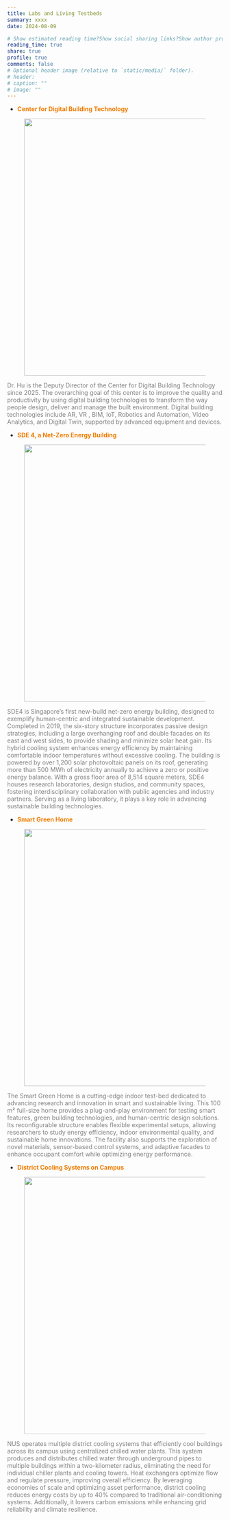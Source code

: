 ```yaml
---
title: Labs and Living Testbeds
summary: xxxx
date: 2024-08-09

# Show estimated reading time?Show social sharing links?Show author profile?Show comments?
reading_time: true
share: true  
profile: true
comments: false
# Optional header image (relative to `static/media/` folder).
# header:  
# caption: ""  
# image: "" 
---
```


- <span style="color:#EF7C00">**Center for Digital Building Technology**</span> 

<figure style="text-align: center;">
  <img src="https://maomaohu.net/img/center_for_digital_building_tech", width="600">
</figure>

<span style="color:#808080">Dr. Hu is the Deputy Director of the Center for Digital Building Technology since 2025. The overarching goal of this center is to improve the quality and productivity by using digital building technologies to transform the way people design, deliver and manage the built environment. Digital building technologies include AR, VR , BIM, IoT, Robotics and Automation, Video Analytics, and Digital Twin, supported by advanced equipment and devices.</span>

- <span style="color:#EF7C00">**SDE 4, a Net-Zero Energy Building**</span>

<figure style="text-align: center;">
  <img src="https://maomaohu.net/img/PV_2.png", width="600">
</figure>

<span style="color:#808080">SDE4 is Singapore’s first new-build net-zero energy building, designed to exemplify human-centric and integrated sustainable development. Completed in 2019, the six-story structure incorporates passive design strategies, including a large overhanging roof and double facades on its east and west sides, to provide shading and minimize solar heat gain. Its hybrid cooling system enhances energy efficiency by maintaining comfortable indoor temperatures without excessive cooling. The building is powered by over 1,200 solar photovoltaic panels on its roof, generating more than 500 MWh of electricity annually to achieve a zero or positive energy balance. With a gross floor area of 8,514 square meters, SDE4 houses research laboratories, design studios, and community spaces, fostering interdisciplinary collaboration with public agencies and industry partners. Serving as a living laboratory, it plays a key role in advancing sustainable building technologies.</span>

- <span style="color:#EF7C00">**Smart Green Home**</span>

<figure style="text-align: center;">
  <img src="https://maomaohu.net/img/smart_green_home.jpg", width="600">
</figure>

<span style="color:#808080">The Smart Green Home is a cutting-edge indoor test-bed dedicated to advancing research and innovation in smart and sustainable living. This 100 m² full-size home provides a plug-and-play environment for testing smart features, green building technologies, and human-centric design solutions. Its reconfigurable structure enables flexible experimental setups, allowing researchers to study energy efficiency, indoor environmental quality, and sustainable home innovations. The facility also supports the exploration of novel materials, sensor-based control systems, and adaptive facades to enhance occupant comfort while optimizing energy performance.</span>

- <span style="color:#EF7C00">**District Cooling Systems on Campus**</span>

<figure style="text-align: center;">
  <img src="https://maomaohu.net/img/district_cooling_systems.png", width="600">
</figure>

<span style="color:#808080">NUS operates multiple district cooling systems that efficiently cool buildings across its campus using centralized chilled water plants. This system produces and distributes chilled water through underground pipes to multiple buildings within a two-kilometer radius, eliminating the need for individual chiller plants and cooling towers. Heat exchangers optimize flow and regulate pressure, improving overall efficiency. By leveraging economies of scale and optimizing asset performance, district cooling reduces energy costs by up to 40% compared to traditional air-conditioning systems. Additionally, it lowers carbon emissions while enhancing grid reliability and climate resilience.</span>



